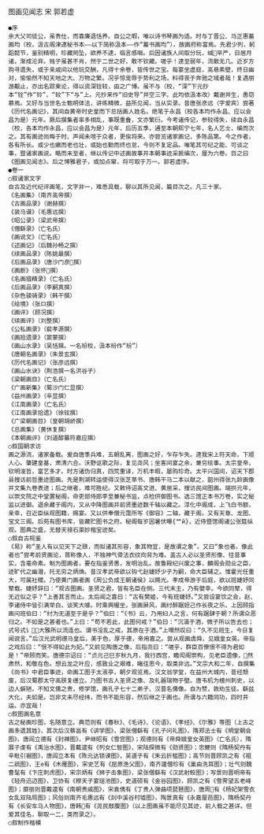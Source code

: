 <!-- { "loadSidebar": true } -->
图画见闻志   宋 郭若虚

    ●序
    余大父司徒公，虽贵仕，而喜廉退恬养。自公之暇，唯以诗书琴画为适。时与丁晋公、马正惠蓄画均（校，汲古阁津逮秘书本——以下简称汲本——作“蓄书画均”），故画府称富焉。先君少列，躬蹈懿节，鉴别精明，珍藏罔坠，欲养不逮，临言感咽。后因诸族人间取分玩，缄罕严，日居月诸，渐成沦弃。贱子虽甚不肖，然于二世之好，敢不钦藏。嗟乎！逮至弱年，流散无几。近岁方购寻遗失，或于亲戚间以他玩交酬，凡得十余卷，皆传世之宝。每宴坐虚庭，高悬素壁，终日幽对，愉愉然不知天地之大、万物之繁。况乎惊宠辱于势利之场，料得丧于奔驰之域者哉！复遇朋游觏止，亦出名踪柬论，得以资深铨较，由之广博。虽不与（校，“深”下元抄本“铨”作“铃”，“较”下“与”上。元抄来作“旧史导”并空三字。此均依汲本改）戴谢并生，愚窃慕焉。又好与当世名士甄明体法，讲练精微，益所见闻，当从实录。昔唐张彦远（字爱宾）尝著《历代名画记》，其间自黄帝时史皇而下总括画人姓名。绝笔于永昌（校各本均作永昌、应以会昌为是）元年。厥后撰集者率多相乱，事既重叠，文亦繁衍。今考诸传记，参较得失，续自永昌（校，各本均作永昌，应以会昌为是）元年，后历五季，通至本朝熙宁七年，名人艺士，编而次之。其有画迹尚晦于时、声闻未喧于众者，更俟将来。亦尝览诸家画记，多陈品第。今之作者，各有所长。或少也嫩而老也壮，或始也勤而终也怠，今则不复定品。唯笔其可纪之能、可谈之事，暨诸家画说。略而未至者，继以传记中述画故事并本朝事迹采摭编次，厘为六卷。目之曰《图画见闻志》。后之博雅君子，或加点窜，将可取于万一。郭若虚序。
    ●卷一
    ○叙诸家文字
    自古及近代纪评画笔，文字非一，难悉具载，聊以其所见闻，篇目次之。凡三十家。
    《名画集》（南齐高帝撰）
    《古画品录》（谢赫撰）
    《装马谱》（毛惠远撰）
    《昭公录》（梁武帝撰）
    《僧繇录》（亡名氏）
    《画说文》（亡名氏）
    《述画记》（后魏孙畅之撰）
    《续画品录》（陈姚最撰）
    《后画品录》（唐沙门彦撰）
    《画断》（张怀撰）
    《名画猎精录》（亡名氏）
    《后画品录》（李嗣真撰）
    《杂色骏骑录》（韩干撰）
    《绘境》（张ロ撰）
    《画评》（顾况撰）
    《续画评》（刘整撰）
    《公私画录》（裴孝源撰）
    《画拾遗录》（窦蒙撰）
    《画山水录》（吴恬撰。一名玢校，汲本玢作“玢”）
    《唐朝名画录》（朱景玄撰）
    《历代名画记》（张彦远撰）
    《画山水诀》（荆浩撰一名洪谷子）
    《梁朝画目》（亡名氏）
    《广画新集》（蜀沙门仁显撰）
    《益州画录》（辛显撰）
    《江南画录》（亡名氏）
    《江南画录拾遗》（徐铉撰）
    《广梁朝画目》（皇朝胡峤撰）
    《总画集》（黄休复撰）
    《本朝画评》（刘道醇纂符嘉应撰）
    ○叙国朝求访
    画之源流，诸家备载。爰自唐季兵难，五朝乱离，图画之好，乍存乍失。逮我宋上符天命，下顺人心。肇建皇基，肃清六合。沃野讴歌之际，复见尧风；坐客间宴之余，兼穷绘事。太宗皇帝，钦明浚哲，富艺多才。时方诸伪归真，四荒重译，万机丰暇，屡购珍奇。太平兴国间，诏天下郡县搜访前哲墨迹图画。先是荆湖转运使得汉张芝草书、唐韩干马二本以献之，韶州得张九龄画像并文集九卷表进；后之继者，难可胜纪。又敕待诏高文进、黄居采，搜访民间图画。端拱元年，以崇文院之中堂置秘阁，命吏部侍郎李至兼秘书监，点检供御图书。选三馆正本书万卷，实之秘监以进御。退余藏于阁内，又从中降图画并前贤墨迹数千轴以藏之。淳化中阁成，上飞白书额，亲幸，召近臣纵观图籍，赐宴。又以供奉僧元霭所写《御容》二轴，藏于阁。又有天章、龙图、宝文三阁。后苑有图书库，皆藏贮图书之府。秘阁每岁因暑伏曝{艹й}，近侍暨馆阁诸公张筵纵观。图典之盛，无替天禄石渠妙楷宝迹矣。
    ○叙自古规鉴
    《易》称“圣人有以见天下之赜，而拟诸其形容，象其物宜，是故谓之象”。又曰“象也者。像此者也”尝考前贤画论，首称像人，不独神气骨法衣纹向背为难。盖古人必以圣贤形像、往昔事实，含毫命素。制为图画者，要在指鉴贤愚，发明治乱。故鲁殿纪兴废之事，麟阁会勋业之臣，迹旷代之幽潜，托无穷之炳焕。昔汉孝武帝欲以钩弋赵婕妤少子为嗣，命大臣辅之。惟霍光任重大，可属社稷。乃使黄门画者画《周公负成王朝诸侯》以赐光。孝成帝游于后庭，欲以班婕妤同辇载。婕妤辞曰：“观古图画。圣贤之君，皆有名臣在侧。三代末主，乃有嬖幸。今欲同辇，得无近似之乎？”上善其言而止。太后闻之喜曰：“古有樊姬，今有班婕妤。”又尝设宴饮之会，赵、李诸侍中皆引满举白，谈笑大噱。时乘舆幄坐，张画屏风，画纣醉踞妲己作长夜之乐。上因顾指画问班伯曰：“纣为无道至于是乎？”伯曰：“《书》云，乃用妇人之言，何有踞肆于朝？所谓众恶归之。不如是之甚者也。”上曰：“苟不若此，此图何戒？”伯曰：“沉湎于酒，微子所以告去也；式号式讠，大雅所以流连也。谓书淫乱之戒，其原在于酒。”上喟然叹曰：“久不见班生，今日复闻谠言。”后汉光武明德马皇后，美于色，厚于德，帝用嘉之。尝从观画虞舜，见娥皇女英。帝指之戏后曰：“恨不得如此为妃。”又前见陶唐之像，后指尧曰：“嗟乎，群臣百僚恨不得为君如是！”帝顾而笑。唐德宗诏曰：“贞元己巳岁秋九月，我行西宫，瞻闳阁崇构，见老臣遗像，然肃然，和敬在色。想云龙之叶应，感致业之艰难，睹往思今，取类非远。”文宗大和二年，自撰集《尚书》中君臣事迹，命画工图于太液亭，朝夕观览焉。汉文翁学堂，在益州大城内，昔经颓废，后汉蜀郡太守高朕复缮立。乃图书古人圣贤之像、及礼器瑞物于壁。唐韦机为檀州刺史，以边人僻陋，不知文儒之贵，修学馆，画孔子七十二弟子、汉晋名儒像。自为赞，敦劝生徒。繇兹大化，夫如是。岂非文未尽经纬，而书不能形容，然后继之于画也。所谓与六籍同功，四时并运。亦宜哉！
    ○叙图画名意
    古之秘画珍图，名随意立。典范则有《春秋》、《毛诗》、《论语》、《孝经》、《尔雅》等图（上古之画多遗其姓》，其次后汉蔡邕有《讲学图》，梁张僧繇有《孔子问礼图》，隋郑法士有《明堂朝会图》，唐阎立德有《封禅图》，尹继昭有《雪宫图》；观德则有《帝舜娥皇女英图》（亡名氏），隋展子虔有《禹治水图》，晋戴逵有《列女仁智图》，宋陆探微有《勋贤图》；忠鲠则《隋杨契丹有辛毗引裾图》，唐阎立本有《陈元达锁谏图》，吴道子有《朱云折槛图》；高节则晋顾凯之有《祖二疏图》，王е有《木雁图》，宋史艺有《屈原渔父图》，南齐蘧僧珍有《巢由洗耳图》；壮气则魏曹髦有《卞庄刺虎图》，宋宗炳有《狮子击象图》，梁张僧繇有《汉武射鲛图》；写景则晋明帝有《轻舟迅迈图》，卫协有《穆天子宴瑶池图》，史道硕有《金谷园图》，顾凯之有《雪霁望五老峰图》；靡丽则晋戴逵有《南朝贵戚图》，宋袁倩有《丁贵人弹曲项琵琶图》，唐周有《杨妃架雪衣女乱双陆局图》；风俗则南齐毛惠远有《剡中溪谷村墟图》，陶景真有《永嘉屋邑图》，隋杨契丹有《长安车马人物图》，唐韩有《尧民鼓腹图》（以上图画虽不能尽见其迹，前人载之甚详。但爱其佳名，聊取一二，类而录之）。
    ○叙制作楷模
